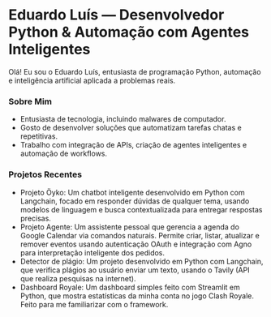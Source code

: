 # Eduardo Luís — Desenvolvedor Python & Automação com Agentes Inteligentes
Olá! Eu sou o Eduardo Luís, entusiasta de programação Python, automação e inteligência artificial aplicada a problemas reais.

### Sobre Mim
- Entusiasta de tecnologia, incluindo malwares de computador.
- Gosto de desenvolver soluções que automatizam tarefas chatas e repetitivas.
- Trabalho com integração de APIs, criação de agentes inteligentes e automação de workflows.

### Projetos Recentes
- Projeto Öyko: Um chatbot inteligente desenvolvido em Python com Langchain, focado em responder dúvidas de qualquer tema, usando modelos de linguagem e busca contextualizada para entregar respostas precisas.
- Projeto Agente: Um assistente pessoal que gerencia a agenda do Google Calendar via comandos naturais. Permite criar, listar, atualizar e remover eventos usando autenticação OAuth e integração com Agno para interpretação inteligente dos pedidos.
- Detector de plágio: Um projeto desenvolvido em Python com Langchain, que verifica plágios ao usuário enviar um texto, usando o Tavily (API que realiza pesquisas na internet).
- Dashboard Royale: Um dashboard simples feito com Streamlit em Python, que mostra estatísticas da minha conta no jogo Clash Royale. Feito para me familiarizar com o framework.
